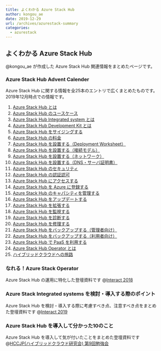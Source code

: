 ```yaml
---
title: よくわかる Azure Stack Hub
author: kongou_ae
date: 2019-12-29
url: /archives/azurestack-summary
categories:
  - azurestack
---
```


## よくわかる Azure Stack Hub 

@kongou_ae が作成した Azure Stack Hub 関連情報をまとめたページです。

### Azure Stack Hub Advent Calender

Azure Stack Hub に関する情報を全25本のエントリで広くまとめたものです。2019年12月時点での情報です。

1. [Azure Stack Hub とは](https://aimless.jp/blog/archives/2018-12-01-what-is-azurestack/)
1. [Azure Stack Hub のユースケース](https://aimless.jp/blog/archives/2018-12-02-usecase-of-azurestack/)
1. [Azure Stack Hub Integrated system とは](https://aimless.jp/blog/archives/2018-12-03-what-is-asis/)
1. [Azure Stack Hub Development Kit とは](https://aimless.jp/blog/archives/2018-12-04-what-is-asdk/)
1. [Azure Stack Hub をサイジングする](https://aimless.jp/blog/archives/2018-12-05-sizing-for-azure-stack/)
1. [Azure Stack Hub の料金](https://aimless.jp/blog/archives/2018-12-06-cost-of-azurestack/)
1. [Azure Stack Hub を設置する（Deployment Worksheet）](https://aimless.jp/blog/archives/2018-12-07-deployment-worksheet-for-azurestack/)
1. [Azure Stack Hub を設置する（接続モデル）](https://aimless.jp/blog/archives/2018-12-08-connection-model-for-azure-stack/)
1. [Azure Stack Hub を設置する（ネットワーク）](https://aimless.jp/blog/archives/2018-12-09-network-of-azurestack/)
1. [Azure Stack Hub を設置する（DNS・サーバ証明書）](https://aimless.jp/blog/archives/2018-12-10-dns-and-certificate-about-azure-stack/)
1. [Azure Stack Hub のセキュリティ](https://aimless.jp/blog/archives/2018-12-11-security-of-azurestack/)
1. [Azure Stack Hub の認証認可](https://aimless.jp/blog/archives/2018-12-12-anthn-anthz-for-azurestack/)
1. [Azure Stack Hub にアクセスする](https://aimless.jp/blog/archives/2018-12-13-how-to-access-azurestack/)
1. [Azure Stack Hub を Azure に登録する](https://aimless.jp/blog/archives/2018-12-14-registration-azurestack-to-azure/)
1. [Azure Stack Hub のキャパシティを管理する](https://aimless.jp/blog/archives/2018-12-15-management-capacity-of-azure-stack/)
1. [Azure Stack Hub をアップデートする](https://aimless.jp/blog/archives/2018-12-16-updating-azurestack/)
1. [Azure Stack Hub を拡張する](https://aimless.jp/blog/archives/2018-12-17-expand-azure-stack/)
1. [Azure Stack Hub を監視する](https://aimless.jp/blog/archives/2018-12-18-monitering-azure-stack/)
1. [Azure Stack Hub を診断する](https://aimless.jp/blog/archives/2018-12-19-diagnose-azure-stack/)
1. [Azure Stack Hub を修理する](https://aimless.jp/blog/archives/2018-12-20-repair-azure-stack/)
1. [Azure Stack Hub をバックアップする（管理者向け）](https://aimless.jp/blog/archives/2018-12-21-backup-of-azurestack-for-admin/)
1. [Azure Stack Hub をバックアップする（利用者向け）](https://aimless.jp/blog/archives/2018-12-22-backup-of-azurestack-for-tenant/)
1. [Azure Stack Hub で PaaS を利用する](https://aimless.jp/blog/archives/2018-12-23-paas-of-azurestack/)
1. [Azure Stack Hub Operator とは](https://aimless.jp/blog/archives/2018-12-24-become-azurestack-operator/)
1. [ハイブリッドクラウドへの旅路](https://aimless.jp/blog/archives/2018-12-25-journey-to-hybridcloud-with-azurestack/)

### なれる！Azure Stack Operator

Azure Stack Hub の運用に特化した登壇資料です @[Interact 2018](https://interact.connpass.com/event/77420/)

<script async class="speakerdeck-embed" data-id="4ecd73d3e7024c18b4c6a2b986f8310c" data-ratio="1.77777777777778" src="//speakerdeck.com/assets/embed.js"></script>

### Azure Stack Integrated systems を検討・導入する際のポイント

Azure Stack Hub を検討・導入する際に考慮すべき点、注意すべき点をまとめた登壇資料です @[Interact 2019](https://interact.connpass.com/event/91059/)

<script async class="speakerdeck-embed" data-id="e9c93b56b0eb480b8ef5546c7b0a0a99" data-ratio="1.77777777777778" src="//speakerdeck.com/assets/embed.js"></script>

### Azure Stack Hub を導入して分かった10のこと

Azure Stack Hub を導入して気が付いたことをまとめた登壇資料です @[HCCJP(ハイブリッドクラウド研究会) 第9回勉強会](https://hybridcloud.connpass.com/event/156781/)

<script async class="speakerdeck-embed" data-id="287f730e4a7f43dfaba2b4e68b6b04bb" data-ratio="1.77777777777778" src="//speakerdeck.com/assets/embed.js"></script>
